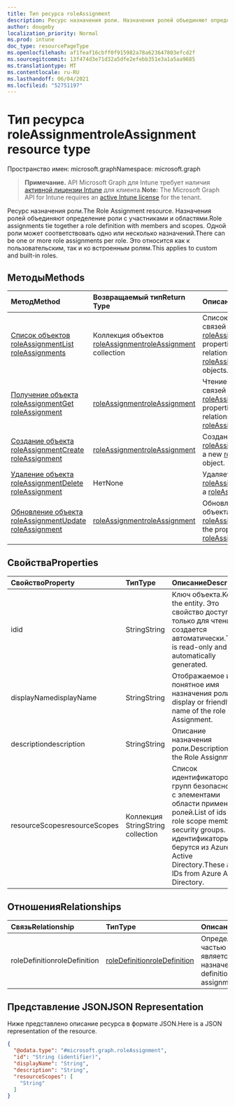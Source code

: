 ```yaml
---
title: Тип ресурса roleAssignment
description: Ресурс назначения роли. Назначения ролей объединяют определение роли с участниками и областями. Одной роли может соответствовать одно или несколько назначений. Это относится как к пользовательским, так и ко встроенным ролям.
author: dougeby
localization_priority: Normal
ms.prod: intune
doc_type: resourcePageType
ms.openlocfilehash: af1feaf16cbff0f915982a78a623647803efcd2f
ms.sourcegitcommit: 13f474d3e71d32a5dfe2efebb351e3a1a5aa9685
ms.translationtype: MT
ms.contentlocale: ru-RU
ms.lasthandoff: 06/04/2021
ms.locfileid: "52751197"
---
```

# <a name="roleassignment-resource-type"></a><span data-ttu-id="5a499-106">Тип ресурса roleAssignment</span><span class="sxs-lookup"><span data-stu-id="5a499-106">roleAssignment resource type</span></span>

<span data-ttu-id="5a499-107">Пространство имен: microsoft.graph</span><span class="sxs-lookup"><span data-stu-id="5a499-107">Namespace: microsoft.graph</span></span>

> <span data-ttu-id="5a499-108">**Примечание.** API Microsoft Graph для Intune требует наличия [активной лицензии Intune](https://go.microsoft.com/fwlink/?linkid=839381) для клиента.</span><span class="sxs-lookup"><span data-stu-id="5a499-108">**Note:** The Microsoft Graph API for Intune requires an [active Intune license](https://go.microsoft.com/fwlink/?linkid=839381) for the tenant.</span></span>

<span data-ttu-id="5a499-109">Ресурс назначения роли.</span><span class="sxs-lookup"><span data-stu-id="5a499-109">The Role Assignment resource.</span></span> <span data-ttu-id="5a499-110">Назначения ролей объединяют определение роли с участниками и областями.</span><span class="sxs-lookup"><span data-stu-id="5a499-110">Role assignments tie together a role definition with members and scopes.</span></span> <span data-ttu-id="5a499-111">Одной роли может соответствовать одно или несколько назначений.</span><span class="sxs-lookup"><span data-stu-id="5a499-111">There can be one or more role assignments per role.</span></span> <span data-ttu-id="5a499-112">Это относится как к пользовательским, так и ко встроенным ролям.</span><span class="sxs-lookup"><span data-stu-id="5a499-112">This applies to custom and built-in roles.</span></span>

## <a name="methods"></a><span data-ttu-id="5a499-113">Методы</span><span class="sxs-lookup"><span data-stu-id="5a499-113">Methods</span></span>
|<span data-ttu-id="5a499-114">Метод</span><span class="sxs-lookup"><span data-stu-id="5a499-114">Method</span></span>|<span data-ttu-id="5a499-115">Возвращаемый тип</span><span class="sxs-lookup"><span data-stu-id="5a499-115">Return Type</span></span>|<span data-ttu-id="5a499-116">Описание</span><span class="sxs-lookup"><span data-stu-id="5a499-116">Description</span></span>|
|:---|:---|:---|
|[<span data-ttu-id="5a499-117">Список объектов roleAssignment</span><span class="sxs-lookup"><span data-stu-id="5a499-117">List roleAssignments</span></span>](../api/intune-rbac-roleassignment-list.md)|<span data-ttu-id="5a499-118">Коллекция объектов [roleAssignment](../resources/intune-rbac-roleassignment.md)</span><span class="sxs-lookup"><span data-stu-id="5a499-118">[roleAssignment](../resources/intune-rbac-roleassignment.md) collection</span></span>|<span data-ttu-id="5a499-119">Список свойств и связей объектов [roleAssignment](../resources/intune-rbac-roleassignment.md).</span><span class="sxs-lookup"><span data-stu-id="5a499-119">List properties and relationships of the [roleAssignment](../resources/intune-rbac-roleassignment.md) objects.</span></span>|
|[<span data-ttu-id="5a499-120">Получение объекта roleAssignment</span><span class="sxs-lookup"><span data-stu-id="5a499-120">Get roleAssignment</span></span>](../api/intune-rbac-roleassignment-get.md)|[<span data-ttu-id="5a499-121">roleAssignment</span><span class="sxs-lookup"><span data-stu-id="5a499-121">roleAssignment</span></span>](../resources/intune-rbac-roleassignment.md)|<span data-ttu-id="5a499-122">Чтение свойств и связей объекта [roleAssignment](../resources/intune-rbac-roleassignment.md).</span><span class="sxs-lookup"><span data-stu-id="5a499-122">Read properties and relationships of the [roleAssignment](../resources/intune-rbac-roleassignment.md) object.</span></span>|
|[<span data-ttu-id="5a499-123">Создание объекта roleAssignment</span><span class="sxs-lookup"><span data-stu-id="5a499-123">Create roleAssignment</span></span>](../api/intune-rbac-roleassignment-create.md)|[<span data-ttu-id="5a499-124">roleAssignment</span><span class="sxs-lookup"><span data-stu-id="5a499-124">roleAssignment</span></span>](../resources/intune-rbac-roleassignment.md)|<span data-ttu-id="5a499-125">Создание объекта [roleAssignment](../resources/intune-rbac-roleassignment.md).</span><span class="sxs-lookup"><span data-stu-id="5a499-125">Create a new [roleAssignment](../resources/intune-rbac-roleassignment.md) object.</span></span>|
|[<span data-ttu-id="5a499-126">Удаление объекта roleAssignment</span><span class="sxs-lookup"><span data-stu-id="5a499-126">Delete roleAssignment</span></span>](../api/intune-rbac-roleassignment-delete.md)|<span data-ttu-id="5a499-127">Нет</span><span class="sxs-lookup"><span data-stu-id="5a499-127">None</span></span>|<span data-ttu-id="5a499-128">Удаляет объект [roleAssignment](../resources/intune-rbac-roleassignment.md).</span><span class="sxs-lookup"><span data-stu-id="5a499-128">Deletes a [roleAssignment](../resources/intune-rbac-roleassignment.md).</span></span>|
|[<span data-ttu-id="5a499-129">Обновление объекта roleAssignment</span><span class="sxs-lookup"><span data-stu-id="5a499-129">Update roleAssignment</span></span>](../api/intune-rbac-roleassignment-update.md)|[<span data-ttu-id="5a499-130">roleAssignment</span><span class="sxs-lookup"><span data-stu-id="5a499-130">roleAssignment</span></span>](../resources/intune-rbac-roleassignment.md)|<span data-ttu-id="5a499-131">Обновление свойств объекта [roleAssignment](../resources/intune-rbac-roleassignment.md).</span><span class="sxs-lookup"><span data-stu-id="5a499-131">Update the properties of a [roleAssignment](../resources/intune-rbac-roleassignment.md) object.</span></span>|

## <a name="properties"></a><span data-ttu-id="5a499-132">Свойства</span><span class="sxs-lookup"><span data-stu-id="5a499-132">Properties</span></span>
|<span data-ttu-id="5a499-133">Свойство</span><span class="sxs-lookup"><span data-stu-id="5a499-133">Property</span></span>|<span data-ttu-id="5a499-134">Тип</span><span class="sxs-lookup"><span data-stu-id="5a499-134">Type</span></span>|<span data-ttu-id="5a499-135">Описание</span><span class="sxs-lookup"><span data-stu-id="5a499-135">Description</span></span>|
|:---|:---|:---|
|<span data-ttu-id="5a499-136">id</span><span class="sxs-lookup"><span data-stu-id="5a499-136">id</span></span>|<span data-ttu-id="5a499-137">String</span><span class="sxs-lookup"><span data-stu-id="5a499-137">String</span></span>|<span data-ttu-id="5a499-138">Ключ объекта.</span><span class="sxs-lookup"><span data-stu-id="5a499-138">Key of the entity.</span></span> <span data-ttu-id="5a499-139">Это свойство доступно только для чтения и создается автоматически.</span><span class="sxs-lookup"><span data-stu-id="5a499-139">This is read-only and automatically generated.</span></span>|
|<span data-ttu-id="5a499-140">displayName</span><span class="sxs-lookup"><span data-stu-id="5a499-140">displayName</span></span>|<span data-ttu-id="5a499-141">String</span><span class="sxs-lookup"><span data-stu-id="5a499-141">String</span></span>|<span data-ttu-id="5a499-142">Отображаемое или понятное имя назначения роли.</span><span class="sxs-lookup"><span data-stu-id="5a499-142">The display or friendly name of the role Assignment.</span></span>|
|<span data-ttu-id="5a499-143">description</span><span class="sxs-lookup"><span data-stu-id="5a499-143">description</span></span>|<span data-ttu-id="5a499-144">String</span><span class="sxs-lookup"><span data-stu-id="5a499-144">String</span></span>|<span data-ttu-id="5a499-145">Описание назначения роли.</span><span class="sxs-lookup"><span data-stu-id="5a499-145">Description of the Role Assignment.</span></span>|
|<span data-ttu-id="5a499-146">resourceScopes</span><span class="sxs-lookup"><span data-stu-id="5a499-146">resourceScopes</span></span>|<span data-ttu-id="5a499-147">Коллекция String</span><span class="sxs-lookup"><span data-stu-id="5a499-147">String collection</span></span>|<span data-ttu-id="5a499-148">Список идентификаторов групп безопасности с элементами области применения ролей.</span><span class="sxs-lookup"><span data-stu-id="5a499-148">List of ids of role scope member security groups.</span></span>  <span data-ttu-id="5a499-149">Эти идентификаторы берутся из Azure Active Directory.</span><span class="sxs-lookup"><span data-stu-id="5a499-149">These are IDs from Azure Active Directory.</span></span>|

## <a name="relationships"></a><span data-ttu-id="5a499-150">Отношения</span><span class="sxs-lookup"><span data-stu-id="5a499-150">Relationships</span></span>
|<span data-ttu-id="5a499-151">Связь</span><span class="sxs-lookup"><span data-stu-id="5a499-151">Relationship</span></span>|<span data-ttu-id="5a499-152">Тип</span><span class="sxs-lookup"><span data-stu-id="5a499-152">Type</span></span>|<span data-ttu-id="5a499-153">Описание</span><span class="sxs-lookup"><span data-stu-id="5a499-153">Description</span></span>|
|:---|:---|:---|
|<span data-ttu-id="5a499-154">roleDefinition</span><span class="sxs-lookup"><span data-stu-id="5a499-154">roleDefinition</span></span>|[<span data-ttu-id="5a499-155">roleDefinition</span><span class="sxs-lookup"><span data-stu-id="5a499-155">roleDefinition</span></span>](../resources/intune-rbac-roledefinition.md)|<span data-ttu-id="5a499-156">Определение роли, частью которого является это назначение.</span><span class="sxs-lookup"><span data-stu-id="5a499-156">Role definition this assignment is part of.</span></span>|

## <a name="json-representation"></a><span data-ttu-id="5a499-157">Представление JSON</span><span class="sxs-lookup"><span data-stu-id="5a499-157">JSON Representation</span></span>
<span data-ttu-id="5a499-158">Ниже представлено описание ресурса в формате JSON.</span><span class="sxs-lookup"><span data-stu-id="5a499-158">Here is a JSON representation of the resource.</span></span>
<!-- {
  "blockType": "resource",
  "keyProperty": "id",
  "@odata.type": "microsoft.graph.roleAssignment"
}
-->
``` json
{
  "@odata.type": "#microsoft.graph.roleAssignment",
  "id": "String (identifier)",
  "displayName": "String",
  "description": "String",
  "resourceScopes": [
    "String"
  ]
}
```




